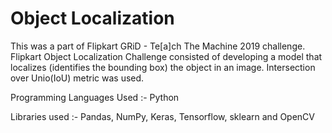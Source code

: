 # Object Localization

This was a part of Flipkart GRiD - Te[a]ch The Machine 2019 challenge. Flipkart Object Localization Challenge consisted of developing a model that localizes (identifies the bounding box) the object in an image. Intersection over Unio(IoU) metric was used.

Programming Languages Used :- Python

Libraries used :- Pandas, NumPy, Keras, Tensorflow, sklearn and OpenCV
